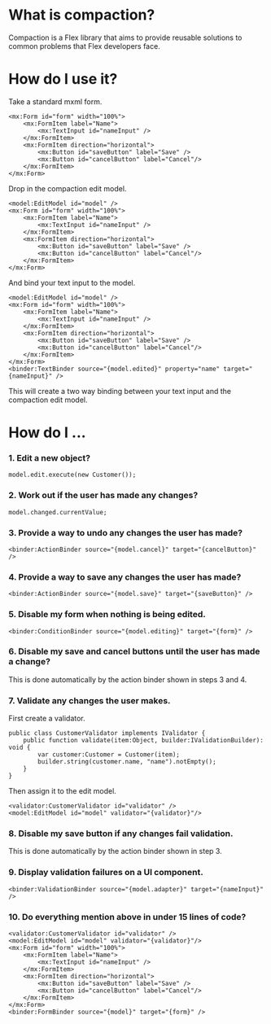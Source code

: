 # What is compaction?

Compaction is a Flex library that aims to provide reusable solutions to common problems that Flex developers face. 

# How do I use it?

Take a standard mxml form.

    <mx:Form id="form" width="100%">
        <mx:FormItem label="Name">
            <mx:TextInput id="nameInput" />
        </mx:FormItem>
        <mx:FormItem direction="horizontal">
            <mx:Button id="saveButton" label="Save" />
            <mx:Button id="cancelButton" label="Cancel"/>
        </mx:FormItem>
    </mx:Form>

Drop in the compaction edit model.

    <model:EditModel id="model" />
    <mx:Form id="form" width="100%">
        <mx:FormItem label="Name">
            <mx:TextInput id="nameInput" />
        </mx:FormItem>
        <mx:FormItem direction="horizontal">
            <mx:Button id="saveButton" label="Save" />
            <mx:Button id="cancelButton" label="Cancel"/>
        </mx:FormItem>
    </mx:Form>

And bind your text input to the model.

    <model:EditModel id="model" />
    <mx:Form id="form" width="100%">
        <mx:FormItem label="Name">
            <mx:TextInput id="nameInput" />
        </mx:FormItem>
        <mx:FormItem direction="horizontal">
            <mx:Button id="saveButton" label="Save" />
            <mx:Button id="cancelButton" label="Cancel"/>
        </mx:FormItem>
    </mx:Form>
    <binder:TextBinder source="{model.edited}" property="name" target="{nameInput}" />

This will create a two way binding between your text input and the compaction edit model.

# How do I ...

### 1. Edit a new object?

    model.edit.execute(new Customer());

### 2. Work out if the user has made any changes?

    model.changed.currentValue;

### 3. Provide a way to undo any changes the user has made?

    <binder:ActionBinder source="{model.cancel}" target="{cancelButton}" />

### 4. Provide a way to save any changes the user has made?

    <binder:ActionBinder source="{model.save}" target="{saveButton}" />

### 5. Disable my form when nothing is being edited.

    <binder:ConditionBinder source="{model.editing}" target="{form}" />

### 6. Disable my save and cancel buttons until the user has made a change?

This is done automatically by the action binder shown in steps 3 and 4.

### 7. Validate any changes the user makes.

First create a validator.

    public class CustomerValidator implements IValidator {
        public function validate(item:Object, builder:IValidationBuilder): void {
            var customer:Customer = Customer(item);
            builder.string(customer.name, "name").notEmpty();
        }
    }

Then assign it to the edit model.

    <validator:CustomerValidator id="validator" />
    <model:EditModel id="model" validator="{validator}"/>

### 8. Disable my save button if any changes fail validation.

This is done automatically by the action binder shown in step 3.

### 9. Display validation failures on a UI component.

    <binder:ValidationBinder source="{model.adapter}" target="{nameInput}" />

### 10. Do everything mention above in under 15 lines of code?

    <validator:CustomerValidator id="validator" />
    <model:EditModel id="model" validator="{validator}"/>
    <mx:Form id="form" width="100%">
        <mx:FormItem label="Name">
            <mx:TextInput id="nameInput" />
        </mx:FormItem>
        <mx:FormItem direction="horizontal">
            <mx:Button id="saveButton" label="Save" />
            <mx:Button id="cancelButton" label="Cancel"/>
        </mx:FormItem>
    </mx:Form>
    <binder:FormBinder source="{model}" target="{form}" />
